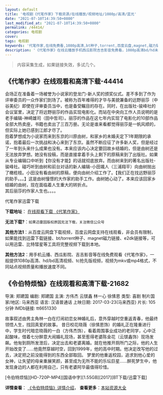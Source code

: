 ```yaml
---
layout: default
title: '电视剧《代笔作家》下载资源/在线播放/视频地址/1080p/高清/蓝光'
date: "2021-07-10T14:39:50+0800"
last_modified_at: "2021-07-10T14:39:50+0800"
permalink: /44414/
categories: 电视剧
cover:
tags: 电视剧
keywords: '代笔作家,在线免费看,1080p高清,bt种子,torrent,百度云盘,magnet,磁力链,迅雷下载资源'
description: '《代笔作家》在线云播放手机西瓜影院吉吉影音免费看，1080p高清bd/hd未删减完整版和tc抢先枪版，mkv/mp4格式，附带bt/torrent种子、magnet/磁力链、百度云盘、网盘资源迅雷下载链接'
---
```


>内容采集生成，如果链接失效，多试几个。


## 《代笔作家》在线观看和高清下载-44414

会场正在准备着一场被誉为小说家的登龙门-新人奖的颁奖仪式。差不多到了作为评审委员的一众作家们到场了。被称为百年难得的才华与美貌兼备的远野丽莎（中谷美纪）即使在评审委员当中，也是备受瞩目的存在。同时，在出版社-骏峰社的会议室里，决定了将远野丽莎的作品实现电影化。而站在中央向工作人员说明的是老手编辑-神崎雄司（田中哲司）。丽莎的作品在这七年内实现了电影化的10部作品全部大热卖座，书籍也卖出了三百万册。无论是谁来看都觉得丽莎是一帆风顺的，但实际上她已感到江郎才尽了。<br />抱着梦想成为小说家而来到东京的川原由树，和家乡的未婚夫定下1年期限的承诺，抱着最后一次挑战和决心来到了东京。虽然不断应征了许多新人奖，但是经过了一年到头来什么成果也没有。本来应该内心决定要回故乡结婚的，但是由树还是无法放弃梦想。她没有投稿，而是直接拿着手头上剩下的原稿来到了出版社。如果从专业编辑口中听到【你没有才能】的话就彻底放弃。而由树来到的著名出版社-骏峰社。碰巧听到由树和前台对话的新人编辑-小田颯人（三浦翔平）向由树抛出了橄榄枝。小田没有看由树的原稿，便向由树介绍工作了。【我们正在找远野丽莎的助手。。。】这是由树憧憬的大作家的助手工作。由树她心动了。本来应该回家乡结婚的由树，现在面临着人生重大的转折点。<br />其后丽莎的作家人生也。。。。<!---剧情end--->


代笔作家迅雷下载

**下载地址**： [在线观看下载 《代笔作家》](https://www.993dy.com//vod-detail-id-7554.html) 


**无法下载?**：`如果迅雷因版权原因无法下载，关注微信公众号 `

**其他方法1**：从百度云网盘下载视频，百度云网盘支持在线观看，非会员有限制，如果能找到迅雷下载链接、bt/torrent种子、magnet磁力链接、e2dk链接等，可以用迅雷、比特彗星等工具将完整视频下载到本地。

**其他方法2**：用手机云播、西瓜影院、吉吉影音等在线免费观看《代笔作家》，一般提供1080p高清、hd/bd高清视频、tc抢先版视频，视频为mkv或mp4格式，不同站点视频质量和播放速度不同。


## 《令伯特烦恼》在线观看和高清下载-21682

导演: 郑建国 编剧: 郑建国 主演: 方伟杰 云镁鑫 林一心 徐愫恩 类型: 喜剧 制片国家/地区: 马来西亚 语言: 汉语普通话 上映日期: 2017-03-23(马来西亚) 片长: 105分钟 IMDb链接: tt6651330

故事叙述由男主角林一白在打闹初恋女神婚礼后，意外穿越时空重返青春，他最终领悟人生，找回真爱的故事。 昔日校花晓薇（徐愫恩饰）的婚礼正在隆重进行中，学生时代暗恋晓薇的一白（方伟杰饰），看着周围事业成功的老同学，心中泛起酸味，借着七分醉意大闹婚礼现场，甚至惹得老婆陈金花（云镁鑫饰）现场发飙。他匆到厕所发泄后，决定出去和老婆离婚。就在他推开厕所门之际，他的人生开始改变了……他竟然穿越时空，回到1999年，他的高中时期。他决定改写他的过去，决定把之前没能得到的东西全部取回。 梦里的他重返校园，追求到他心爱的女神，让失望的母亲重展笑颜，甚至成为无所不能的乐坛巨星……醉死梦生中，他发现身边的人都在利用自己，只有老婆阿华最值得珍惜。


[令伯特烦恼][HD-720P-MP4][国语中字][1.55GB][2017][BT下载/迅雷下载]

**详情查看**： [《令伯特烦恼》详情介绍](/movie/21682/)， **查看更多**：[本站资源大全](/movie/t/all/)

